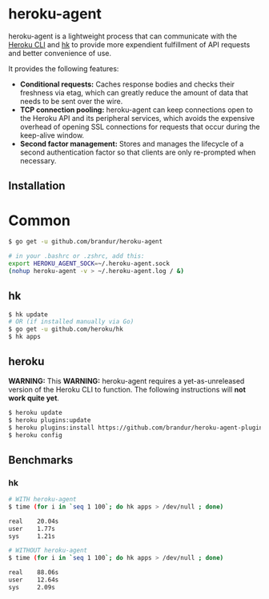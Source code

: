 # heroku-agent

heroku-agent is a lightweight process that can communicate with the [Heroku CLI](https://github.com/heroku/heroku) and [hk](https://github.com/heroku/hk) to provide more expendient fulfillment of API requests and better convenience of use.

It provides the following features:

* **Conditional requests:** Caches response bodies and checks their freshness via etag, which can greatly reduce the amount of data that needs to be sent over the wire.
* **TCP connection pooling:** heroku-agent can keep connections open to the Heroku API and its peripheral services, which avoids the expensive overhead of opening SSL connections for requests that occur during the keep-alive window.
* **Second factor management:** Stores and manages the lifecycle of a second authentication factor so that clients are only re-prompted when necessary.

## Installation

# Common

``` bash
$ go get -u github.com/brandur/heroku-agent

# in your .bashrc or .zshrc, add this:
export HEROKU_AGENT_SOCK=~/.heroku-agent.sock
(nohup heroku-agent -v > ~/.heroku-agent.log / &)
```

## hk

``` bash
$ hk update
# OR (if installed manually via Go)
$ go get -u github.com/heroku/hk
$ hk apps
```

## heroku

**WARNING:** This 
**WARNING:** heroku-agent requires a yet-as-unreleased version of the Heroku CLI to function. The following instructions will **not work quite yet**.

``` bash
$ heroku update
$ heroku plugins:update
$ heroku plugins:install https://github.com/brandur/heroku-agent-plugin
$ heroku config
```

## Benchmarks

### hk

``` bash
# WITH heroku-agent
$ time (for i in `seq 1 100`; do hk apps > /dev/null ; done)

real    20.04s
user    1.77s
sys     1.21s

# WITHOUT heroku-agent
$ time (for i in `seq 1 100`; do hk apps > /dev/null ; done)

real    88.06s
user    12.64s
sys     2.09s
```
